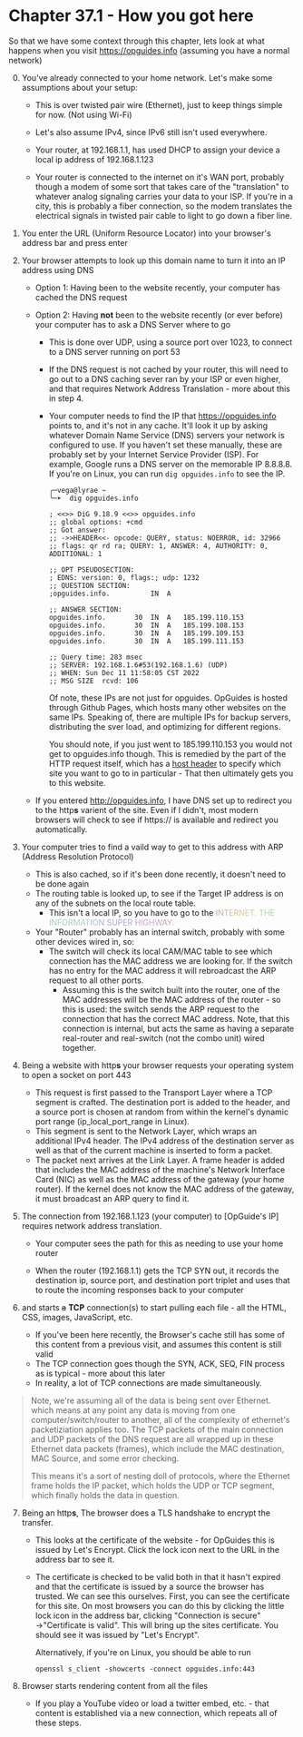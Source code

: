 # Chapter 37.1 - How you got here

So that we have some context through this chapter, lets look at what happens when you visit https://opguides.info (assuming you have a normal network)

0. You've already connected to your home network. Let's make some assumptions about your setup:

    * This is over twisted pair wire (Ethernet), just to keep things simple for now. (Not using Wi-Fi)
    * Let's also assume IPv4, since IPv6 still isn't used everywhere.

    * Your router, at 192.168.1.1, has used DHCP to assign your device a local ip address of 192.168.1.123

    * Your router is connected to the internet on it's WAN port, probably though a modem of some sort that takes care of the "translation" to whatever analog signaling carries your data to your ISP. If you're in a city, this is probably a fiber connection, so the modem translates the electrical signals in twisted pair cable to light to go down a fiber line.

1. You enter the URL (Uniform Resource Locator) into your browser's address bar and press enter

2. Your browser attempts to look up this domain name to turn it into an IP address using DNS

   * Option 1: Having been to the website recently, your computer has cached the DNS request

   * Option 2: Having **not** been to the website recently (or ever before) your computer has to ask a DNS Server where to go

     * This is done over UDP, using a source port over 1023, to connect to a DNS server running on port 53
     * If the DNS request is not cached by your router, this will need to go out to a DNS caching sever ran by your ISP or even higher, and that requires Network Address Translation - more about this in step 4.

     * Your computer needs to find the IP that https://opguides.info points to, and it's not in any cache. It'll look it up by asking whatever Domain Name Service (DNS) servers your network is configured to use. If you haven't set these manually, these are probably set by your Internet Service Provider (ISP). For example, Google runs a DNS server on the memorable IP 8.8.8.8. If you're on Linux, you can run `dig opguides.info` to see the IP.

       ```
       ╭─vega@lyrae ~
       ╰─➤  dig opguides.info          
       
       ; <<>> DiG 9.18.9 <<>> opguides.info
       ;; global options: +cmd
       ;; Got answer:
       ;; ->>HEADER<<- opcode: QUERY, status: NOERROR, id: 32966
       ;; flags: qr rd ra; QUERY: 1, ANSWER: 4, AUTHORITY: 0, ADDITIONAL: 1
       
       ;; OPT PSEUDOSECTION:
       ; EDNS: version: 0, flags:; udp: 1232
       ;; QUESTION SECTION:
       ;opguides.info.			IN	A
       
       ;; ANSWER SECTION:
       opguides.info.		30	IN	A	185.199.110.153
       opguides.info.		30	IN	A	185.199.108.153
       opguides.info.		30	IN	A	185.199.109.153
       opguides.info.		30	IN	A	185.199.111.153
       
       ;; Query time: 283 msec
       ;; SERVER: 192.168.1.6#53(192.168.1.6) (UDP)
       ;; WHEN: Sun Dec 11 11:58:05 CST 2022
       ;; MSG SIZE  rcvd: 106
       ```

       Of note, these IPs are not just for opguides. OpGuides is hosted through Github Pages, which hosts many other websites on the same IPs. Speaking of, there are multiple IPs for backup servers, distributing the sver load, and optimizing for different regions. 

       You should note, if you just went to 185.199.110.153 you would not get to opguides.info though. This is remedied by the part of the HTTP request itself, which has a [host header](https://developer.mozilla.org/en-US/docs/Web/HTTP/Headers/Host) to specify which site you want to go to in particular - That then ultimately gets you to this website.

   * If you entered http://opguides.info, I have DNS set up to redirect you to the http**s** varient of the site. Even if I didn't, most modern browsers will check to see if https:// is available and redirect you automatically.

3. Your computer tries to find a vaild way to get to this address with ARP (Address Resolution Protocol)

   * This is also cached, so if it's been done recently, it doesn't need to be done again
   * The routing table is looked up, to see if the Target IP address is on any of the subnets on the local route table.
     * This isn't a local IP, so you have to go to the <span style="color:#CFA5A5">I</span><span style="color:#CFACA5">N</span><span style="color:#CFB3A5">T</span><span style="color:#CFBAA5">E</span><span style="color:#CFC1A5">R</span><span style="color:#CFC8A5">N</span><span style="color:#CFCFA5">E</span><span style="color:#C8CFA5">T</span><span style="color:#C1CFA5">.</span> <span style="color:#BACFA5">T</span><span style="color:#B3CFA5">H</span><span style="color:#ACCFA5">E</span> <span style="color:#A5CFA5">I</span><span style="color:#A5CFAC">N</span><span style="color:#A5CFB3">F</span><span style="color:#A5CFBA">O</span><span style="color:#A5CFC1">R</span><span style="color:#A5CFC8">M</span><span style="color:#A5CFCF">A</span><span style="color:#A5C8CF">T</span><span style="color:#A5C1CF">I</span><span style="color:#A5BACF">O</span><span style="color:#A5B3CF">N</span> <span style="color:#A5ACCF">S</span><span style="color:#A5A5CF">U</span><span style="color:#ACA5CF">P</span><span style="color:#B3A5CF">E</span><span style="color:#BAA5CF">R</span> <span style="color:#C1A5CF">H</span><span style="color:#C8A5CF">I</span><span style="color:#CFA5CF">G</span><span style="color:#CFA5C8">H</span><span style="color:#CFA5C1">W</span><span style="color:#CFA5BA">A</span><span style="color:#CFA5B3">Y</span><span style="color:#CFA5AC">.</span>
   * Your "Router" probably has an internal switch, probably with some other devices wired in, so:
     * The switch will check its local CAM/MAC table to see which connection has the MAC address we are looking for. If the switch has no entry for the MAC address it will rebroadcast the ARP request to all other ports.
       * Assuming this is the switch built into the router, one of the MAC addresses will be the MAC address of the router - so this is used: the switch sends the ARP request to the connection that has the correct MAC address. Note, that this connection is internal, but acts the same as having a separate real-router and real-switch (not the combo unit) wired together.

4. Being a website with http**s** your browser requests your operating system to open a socket on port 443

   * This request is first passed to the Transport Layer where a TCP segment is crafted. The destination port is added to the header, and a source port is chosen at random from within the kernel's dynamic port range (ip_local_port_range in Linux).
   * This segment is sent to the Network Layer, which wraps an additional IPv4 header. The IPv4 address of the destination server as well as that of the current machine is inserted to form a packet.
   * The packet next arrives at the Link Layer. A frame header is added that includes the MAC address of the machine's Network Interface Card (NIC) as well as the MAC address of the gateway (your home router). If the kernel does not know the MAC address of the gateway, it must broadcast an ARP query to find it.

5. The connection from 192.168.1.123 (your computer) to [OpGuide's IP] requires network address translation.

   * Your computer sees the path for this as needing to use your home router

   * When the router (192.168.1.1) gets the TCP SYN out, it records the destination ip, source port, and destination port triplet and uses that to route the incoming responses back to your computer

6. and starts ~~a~~ **TCP** connection(s) to start pulling each file - all the HTML, CSS, images, JavaScript, etc.

   * If you've been here recently, the Browser's cache still has some of this content from a previous visit, and assumes this content is still valid
   * The TCP connection goes though the SYN, ACK, SEQ, FIN process as is typical - more about this later
   * In reality, a lot of TCP connections are made simultaneously.


> Note, we're assuming all of the data is being sent over Ethernet. which means at any point any data is moving from one computer/switch/router to another, all of the complexity of ethernet's packetiziation applies too. The TCP packets of the main connection and UDP packets of the DNS request are all wrapped up in these Ethernet data packets (frames), which include the MAC destination, MAC Source, and some error checking.
>
> This means it's a sort of nesting doll of protocols, where the Ethernet frame holds the IP packet, which holds the UDP or TCP segment, which finally holds the data in question.

7. Being an http**s**, The browser does a TLS handshake to encrypt the transfer.

   * This looks at the certificate of the website - for OpGuides this is issued by Let's Encrypt. Click the lock icon next to the URL in the address bar to see it.

   * The certificate is checked to be valid both in that it hasn't expired and that the certificate is issued by a source the browser has trusted. We can see this ourselves. First, you can see the certificate for this site. On most browsers you can do this by clicking the little lock icon in the address bar, clicking "Connection is secure" →"Certificate is valid". This will bring up the sites certificate. You should see it was issued by "Let's Encrypt".

     Alternatively, if you're on Linux, you should be able to run

     `openssl s_client -showcerts -connect opguides.info:443`

8. Browser starts rendering content from all the files
   * If you play a YouTube video or load a twitter embed, etc. - that content is established via a new connection, which repeats all of these steps.


<script>
    document.getElementById("netMenu").open = true;
</script>
